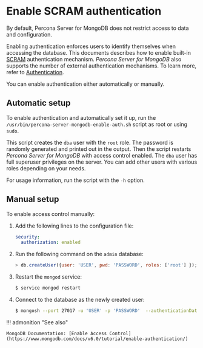 
# Enable SCRAM authentication

By default, Percona Server for MongoDB does not restrict access to data and configuration.

Enabling authentication enforces users to identify themselves when accessing the database. This documents describes how to enable built-in [SCRAM](authentication.md#scram) authentication mechanism. *Percona Server for MongoDB* also supports the number of external authentication mechanisms. To learn more, refer to [Authentication](authentication.md#ext-auth).

You can enable authentication either automatically or manually.

## Automatic setup

To enable authentication and automatically set it up,
run the `/usr/bin/percona-server-mongodb-enable-auth.sh` script
as root or using `sudo`.

This script creates the `dba` user with the `root` role.
The password is randomly generated and printed out in the output.
Then the script restarts *Percona Server for MongoDB* with access control enabled.
The `dba` user has full superuser privileges on the server.
You can add other users with various roles depending on your needs.

For usage information, run the script with the `-h` option.

## Manual setup

To enable access control manually:


1. Add the following lines to the configuration file:

    ```yaml
    security:
      authorization: enabled
    ```

2. Run the following command on the `admin` database:

    ```javascript
    > db.createUser({user: 'USER', pwd: 'PASSWORD', roles: ['root'] });
    ```

3. Restart the `mongod` service:

    ```{.bash data-prompt="$"}
    $ service mongod restart
    ```

4. Connect to the database as the newly created user:

    ```{.bash data-prompt="$"}
    $ mongosh --port 27017 -u 'USER' -p 'PASSWORD'  --authenticationDatabase "admin"
    ```

!!! admonition "See also"

    MongoDB Documentation: [Enable Access Control](https://www.mongodb.com/docs/v6.0/tutorial/enable-authentication/)


